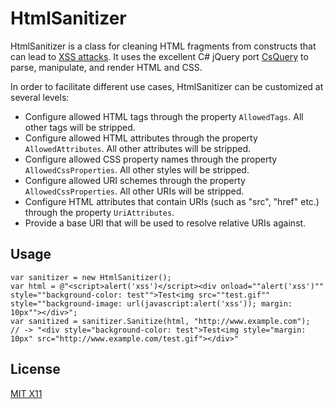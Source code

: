 HtmlSanitizer
=============

HtmlSanitizer is a class for cleaning HTML fragments from constructs that can lead to [XSS attacks](https://en.wikipedia.org/wiki/Cross-site_scripting).
It uses the excellent C# jQuery port [CsQuery](https://github.com/jamietre/CsQuery) to parse, manipulate, and render HTML and CSS.

In order to facilitate different use cases, HtmlSanitizer can be customized at several levels:
   
- Configure allowed HTML tags through the property `AllowedTags`. All other tags will be stripped.
- Configure allowed HTML attributes through the property `AllowedAttributes`. All other attributes will be stripped.
- Configure allowed CSS property names through the property `AllowedCssProperties`. All other styles will be stripped.
- Configure allowed URI schemes through the property `AllowedCssProperties`. All other URIs will be stripped.
- Configure HTML attributes that contain URIs (such as "src", "href" etc.) through the property `UriAttributes`.
- Provide a base URI that will be used to resolve relative URIs against.

Usage
-----

    var sanitizer = new HtmlSanitizer();
    var html = @"<script>alert('xss')</script><div onload=""alert('xss')"" style=""background-color: test"">Test<img src=""test.gif"" style=""background-image: url(javascript:alert('xss')); margin: 10px""></div>";
    var sanitized = sanitizer.Sanitize(html, "http://www.example.com");
    // -> "<div style="background-color: test">Test<img style="margin: 10px" src="http://www.example.com/test.gif"></div>"

License
-------

[MIT X11](http://en.wikipedia.org/wiki/MIT_License)
